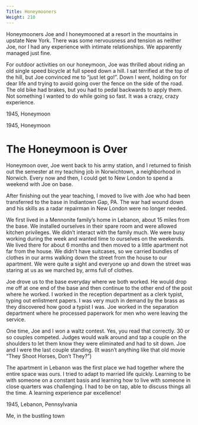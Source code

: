 ```yaml
---
Title: Honeymooners
Weight: 210
---
```


Honeymooners
Joe and I honeymooned at a resort in the mountains in upstate New York. There was some nervousness and tension as neither Joe, nor I had any experience with intimate relationships. We apparently managed just fine.

For outdoor activities on our honeymoon, Joe was thrilled about riding an old single speed bicycle at full speed down a hill. I sat terrified at the top of the hill, but Joe convinced me to “just let go!”.  Down I went, holding on for dear life and trying to avoid going over the fence on the side of the road. The old bike had brakes, but you had to pedal backwards to apply them. Not something I wanted to do while going so fast. It was a crazy, crazy experience.

1945, Honeymoon


1945, Honeymoon


# The Honeymoon is Over

Honeymoon over, Joe went back to his army station, and I returned to finish out the semester at my teaching job in Norwichtown, a neighborhood in Norwich. Every now and then, I could get to New London to spend a weekend with Joe on base.

After finishing out the year teaching, I moved to live with Joe who had been transferred to the base in Indiantown Gap, PA. The war had wound down and his skills as a radar repairman in New London were no longer needed.

We first lived in a Mennonite family’s home in Lebanon, about 15 miles from the base. We installed ourselves in their spare room and were allowed kitchen privileges. We didn’t interact with the family much. We were busy working during the week and wanted time to ourselves on the weekends. We lived there for about 6 months and then moved to a little apartment not far from the house.  We didn’t have suitcases, so we carried bundles of clothes in our arms walking down the street from the house to our apartment. We were quite a sight and everyone up and down the street was staring at us as we marched by, arms full of clothes.

Joe drove us to the base everyday where we both worked. He would drop me off at one end of the base and then continue to the other end of the post where he worked. I worked in the reception department as a clerk typist, typing out enlistment papers. I was very much in demand by the brass as they discovered how good a typist I was. Joe worked in the separation department where he processed paperwork for men who were leaving the service.

One time, Joe and I won a waltz contest. Yes, you read that correctly. 30 or so couples competed. Judges would walk around and tap a couple on the shoulders to let them know they were eliminated and had to sit down. Joe and I were the last couple standing. (It wasn’t anything like that old movie “They Shoot Horses, Don’t They?”)

The apartment in Lebanon was the first place we had together where the entire space was ours. I tried to adapt to married life quickly. Learning to be with someone on a constant basis and learning how to live with someone in close quarters was challenging. I had to be on tap, able to discuss things all the time. A learning experience par excellence!

1945, Lebanon, Pennsylvania

Me, in the bustling town
